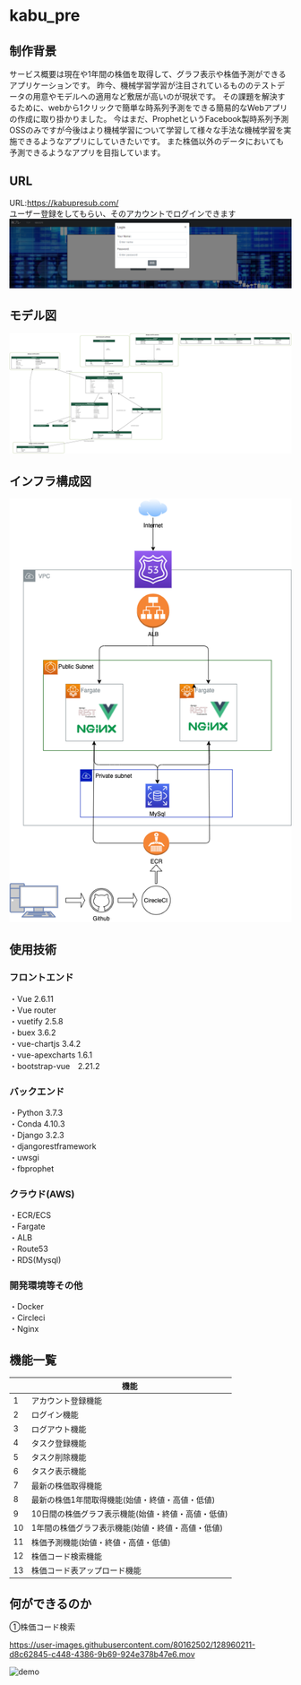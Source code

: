 # kabu_pre

## 制作背景
サービス概要は現在や1年間の株価を取得して、グラフ表示や株価予測ができるアプリケーションです。
昨今、機械学習学習が注目されているもののテストデータの用意やモデルへの適用など敷居が高いのが現状です。
その課題を解決するために、webから1クリックで簡単な時系列予測をできる簡易的なWebアプリの作成に取り掛かりました。
今はまだ、ProphetというFacebook製時系列予測OSSのみですが今後はより機械学習について学習して様々な手法な機械学習を実施できるようなアプリにしていきたいです。
また株価以外のデータにおいても予測できるようなアプリを目指しています。

## URL
URL:https://kabupresub.com/  
ユーザー登録をしてもらい、そのアカウントでログインできます  
![alt](https://github.com/kdaisuke853/kabu_pre/blob/master/image/%E3%83%AD%E3%82%B0%E3%82%A4%E3%83%B3%E7%94%BB%E9%9D%A2.png)

## モデル図
![alt](https://github.com/kdaisuke853/kabu_pre/blob/master/image/graph-model.png)

## インフラ構成図  
![alt](https://github.com/kdaisuke853/kabu_pre/blob/master/image/test3.png)

## 使用技術  
### フロントエンド  
・Vue 2.6.11  
・Vue router  
・vuetify 2.5.8  
・buex 3.6.2  
・vue-chartjs 3.4.2  
・vue-apexcharts 1.6.1  
・bootstrap-vue　2.21.2  

### バックエンド  
・Python 3.7.3  
・Conda 4.10.3  
・Django 3.2.3  
・djangorestframework  
・uwsgi  
・fbprophet  

### クラウド(AWS)  
・ECR/ECS  
・Fargate  
・ALB  
・Route53  
・RDS(Mysql)  


### 開発環境等その他  
・Docker  
・Circleci  
・Nginx  

## 機能一覧
|  | 機能 |
----|---- 
| 1 | アカウント登録機能 |
| 2 | ログイン機能 |
| 3 | ログアウト機能 |
| 4 | タスク登録機能 |
| 5 | タスク削除機能 |
| 6 | タスク表示機能 |
| 7 | 最新の株価取得機能 |
| 8 | 最新の株価1年間取得機能(始値・終値・高値・低値) |
| 9 | 10日間の株価グラフ表示機能(始値・終値・高値・低値) |
| 10 | 1年間の株価グラフ表示機能(始値・終値・高値・低値) |
| 11 | 株価予測機能(始値・終値・高値・低値) |
| 12 | 株価コード検索機能|
| 13 | 株価コード表アップロード機能|

## 何ができるのか  
①株価コード検索  
  
https://user-images.githubusercontent.com/80162502/128960211-d8c62845-c448-4386-9b69-924e378b47e6.mov


![demo]()
